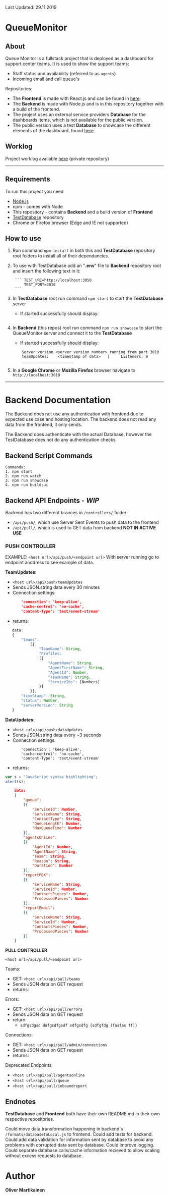 Last Updated: 29.11.2019


# QueueMonitor

## About

Queue Monitor is a fullstack project that is deployed as a dashboard for support center teams.
It is used to show the support teams:
- Staff status and availability (referred to as `agents`)
- Incoming email and call queue's

Repositories:
 * The **Frontend** is made with React.js and can be found in [here](https://github.com/OliverMartikainen/pub_QueueMonitor_Frontend).
 * The **Backend** is made with Node.js and is in this repository together with a build of the frontend.
 * The project uses an external service providers **Database** for the dashboards items, which is not available for the public version.
 * The public version uses a test **Database** to showcase the different elements of the dashboard, found [here](https://github.com/OliverMartikainen/pub_QueueMonitor_testDatabase).


## Worklog

Project worklog available [here](https://github.com/OliverMartikainen/priv_QueueMonitor_Worklog) (private repository)

---

## Requirements

To run this project you need
- [Node.js](https://nodejs.org/en/)
- npm - comes with Node
- This repository - contains **Backend** and a build version of **Frontend**
- [TestDatabase](https://github.com/OliverMartikainen/pub_QueueMonitor_testDatabase) repository
- Chrome or Firefox browser (Edge and IE not supported)

## How to use

1. Run command `npm install` in both this and **TestDatabase** repository root folders to install all of their dependancies.
2. To use with TestDatabase add an "**.env**" file to **Backend** repository root and insert the following text in it:

        ``` TEST_URI=http://localhost:3050
            TEST_PORT=3010
        ```
3. In **TestDatabase** root run command `npm start` to start the **TestDatabase** server
    - If started successfully should display:
    ```Test database server running from port 3050
4. In **Backend** (this repos) root run command `npm run showcase` to start the QueueMonitor server and connect it to the **TestDatabase**
    - If started successfully should display:
    ``` Connecting to TestDatabase in http://localhost:3050
        Server version <server version number> running from port 3010
        teamUpdates:    <timestamp of data>   |     Listeners: 0
        _______________________ 
    ```
5. In a **Google Chrome** or **Mozilla Firefox** browser navigate to `http://localhost:3010`

---

# Backend Documentation

The Backend does not use any authentication with frontend due to expected use case and hosting location. The backend does not read any data from the frontend, it only sends.

The Backend does authenticate with the actual Database, however the TestDatabase does not do any authentication checks.

## Backend Script Commands

    Commands:
    1. npm start
    2. npm run watch
    3. npm run showcase
    4. npm run build:ui

## Backend API Endpoints - _WIP_

Backend has two different brances in `/controllers/` folder:
 * `/api/push/`, which use Server Sent Events to push data to the frontend
 * `/api/pull/`, which is used to GET data from backend **NOT IN ACTIVE USE**

### PUSH CONTROLLER

EXAMPLE:
`<host url>/api/push/<endpoint url>`
With server running go to endpoint anddress to see example of data.

**TeamUpdates**:
 * `<host url>/api/push/teamUpdates`
 * Sends JSON.string data every 30 minutes
 * Connection settings:
 ```json
        'connection': 'keep-alive',
        'cache-control': 'no-cache',
        'content-Type': 'text/event-stream'
 ```
 * returns: <br>
 ```javascript
    data:
    {
        "teams":
            [{
                "TeamName": String,
                "Profiles:
                [{
                    "AgentName": String,
                    "AgentFirstName": String,
                    "AgentId": Number,
                    "TeamName": String,
                    "ServiceIds": [Numbers]
                }]
            }],
        "timeStamp": String,
        "status": Number,
        "serverVersion": String
    }
```

**DataUpdates**:
 * `<host url>/api/push/dataUpdates`
 * Sends JSON.string data every ~3 seconds
 * Connection settings:
 ```
        'connection': 'keep-alive',
        'cache-control': 'no-cache',
        'content-Type': 'text/event-stream'
 ```
 * returns:
 ```javascript
 var s = "JavaScript syntax highlighting";
 alert(s);
 ```
 
 ```json
     data:
     {
         "queue":
         [{
             "ServiceId": Number,
             "ServiceName": String,
             "ContactType": String,
             "QueueLength": Number,
             "MaxQueueTime": Number
         }],
         "agentsOnline":
         [{
             "AgentId": Number,
             "AgentName": String,
             "Team": String,
             "Reason": String,
             "Duration": Number
         }],
         "reportPBX":
         [{
             "ServiceName": String,
             "ServiceId": Number,
             "ContactsPieces": Number,
             "ProcessedPieces": Number
         }],
         "reportEmail":
         [{
             "ServiceName": String,
             "ServiceId": Number,
             "ContactsPieces": Number,
             "ProcessedPieces": Number
         }]
     }
```

**PULL CONTROLLER**

`<host url>/api/pull/<endpoint url>`

Teams:
 * GET: `<host url>/api/pull/teams`
 * Sends JSON data on GET request
 * returns:
    `
    `

Errors:
 * GET: `<host url>/api/pull/errors`
 * Sends JSON data on GET request
 * return:
    - `sdfgsdgsd
    dafgsdfgsdf
    sdfgsdfg
    {sdfgfdg (fasfas
    ff)}
    `

Connections:
 * GET: `<host url>/api/pull/admin/connections`
 * Sends JSON data on GET request
 * returns:
    `
    `

Deprecated Endpoints:
 * `<host url>/api/pull/agentsonline`
 * `<host url>/api/pull/queue`
 * `<host url>/api/pull/inboundreport`

## Endnotes

**TestDatabase** and **Frontend** both have their own README.md in their own respective repositories.

Could move data transformation happening in backend's `/formats/databaseToLocal.js` to frontend.
Could add tests for backend.
Could add data validation for information sent by database to avoid any problems with corrupted data sent by database.
Could improve logging.
Could separate database calls/cache information recieved to allow scaling without excess requests to database.

# Author

**Oliver Martikainen**
